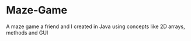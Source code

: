 # Maze-Game
A maze game a friend and I created in Java using concepts like 2D arrays, methods and GUI
